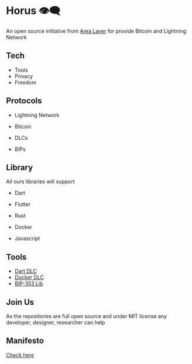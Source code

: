 # Horus 👁️‍🗨️

An open source initiative from [Area Layer](https://github.com/AreaLayer) for provide Bitcoin and Lightning Network

## Tech 

- Tools
- Privacy
- Freedom

## Protocols 

- Lightning Network 

- Bitcoin 

- DLCs

- BIPs

## Library

All ours libraries will support

- Dart

- Flutter

- Rust

- Docker

- Javascript

## Tools

- [Dart DLC](https://github.com/Horus-Org/Dart-DLC/)
- [Docker DLC](https://github.com/Horus-Org/docker-dlc)
- [BIP-353 Lib](https://github.com/Horus-Org/bip-353-lib)

## Join Us

As the repositories are full open source and under MIT license any developer, designer, researcher can help

## Manifesto

[Check here](https://github.com/Phoenix-Organization/.github/blob/main/MANIFESTO.md)
